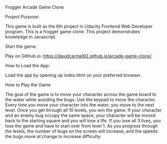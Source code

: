 Frogger Arcade Game Clone

Project Purpose:

This game is built as the 6th project in Udacity Frontend Web Developer program. This is a frogger game clone.
This project demonstrates knowledge in Javascript.

Start the game:

Play on GitHub.io: https://davidcarmel92.github.io/arcade-game-clone/

How to Load the App:

Load the app by opening up index.html on your preferred browser.

How to Play the Game

The goal of the game is to move your character across the game board to the water while avoiding the bugs.
Use the keypad to move the character. Every time you move your character into the water, you move to the next
level.
Once you get through all 10 levels, you win the game.
If your character and an enemy bug occupy the same space, your character will be moved back to the starting square
and you will lose a life.
If you lose all 3 lives, you lose the game and have to start over from level 1.
As you progress through the levels, the number of bugs on the screen will increase,
and the speeds the bugs move at change to increase difficulty.
